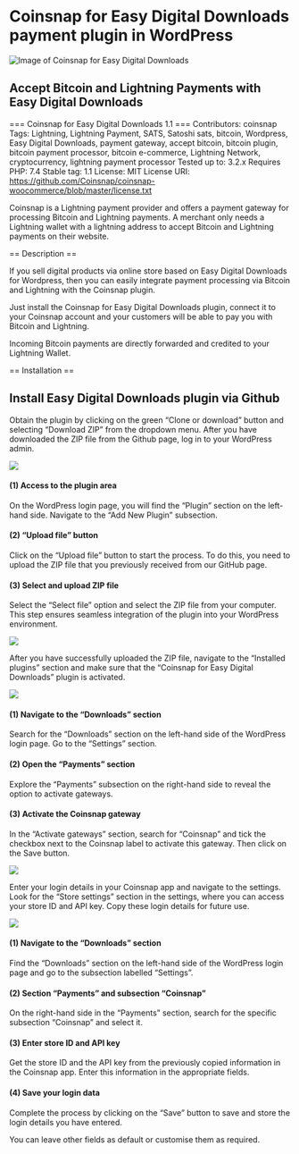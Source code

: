 # Coinsnap for Easy Digital Downloads payment plugin in WordPress #
![Image of Coinsnap for Easy Digital Downloads](https://coinsnap.io/wp-content/uploads/2024/01/coinsnap-for-easydigitaldownload.png)
## Accept Bitcoin and Lightning Payments with Easy Digital Downloads ##


=== Coinsnap for Easy Digital Downloads 1.1 ===
Contributors: coinsnap
Tags: Lightning, Lightning Payment, SATS, Satoshi sats, bitcoin, Wordpress, Easy Digital Downloads, payment gateway, accept bitcoin, bitcoin plugin, bitcoin payment processor, bitcoin e-commerce, Lightning Network, cryptocurrency, lightning payment processor
Tested up to: 3.2.x
Requires PHP: 7.4
Stable tag: 1.1
License: MIT
License URI: https://github.com/Coinsnap/coinsnap-woocommerce/blob/master/license.txt

Coinsnap is a Lightning payment provider and offers a payment gateway for processing Bitcoin and Lightning payments. A merchant only needs a Lightning wallet with a lightning address to accept Bitcoin and Lightning payments on their website.

== Description ==

If you sell digital products via online store based on Easy Digital Downloads for Wordpress, then you can easily integrate payment processing via Bitcoin and Lightning with the Coinsnap plugin.

Just install the Coinsnap for Easy Digital Downloads plugin, connect it to your Coinsnap account and your customers will be able to pay you with Bitcoin and Lightning.

Incoming Bitcoin payments are directly forwarded and credited to your Lightning Wallet.

== Installation ==

## Install Easy Digital Downloads plugin via Github ##

Obtain the plugin by clicking on the green “Clone or download” button and selecting “Download ZIP” from the dropdown menu. After you have downloaded the ZIP file from the Github page, log in to your WordPress admin.

![](https://coinsnap.io/wp-content/uploads/2024/01/Screenshot-2024-01-19-at-13.55.00.png)

#### (1) Access to the plugin area ####
On the WordPress login page, you will find the “Plugin” section on the left-hand side. Navigate to the “Add New Plugin” subsection.

#### (2) “Upload file” button ####
Click on the “Upload file” button to start the process. To do this, you need to upload the ZIP file that you previously received from our GitHub page.

#### (3) Select and upload ZIP file ####
Select the “Select file” option and select the ZIP file from your computer. This step ensures seamless integration of the plugin into your WordPress environment.

![](https://coinsnap.io/wp-content/uploads/2024/01/Screenshot-2024-01-19-at-13.55.23-1.png)

After you have successfully uploaded the ZIP file, navigate to the “Installed plugins” section and make sure that the “Coinsnap for Easy Digital Downloads” plugin is activated.

![](https://coinsnap.io/wp-content/uploads/2024/01/Screenshot-2024-01-19-at-13.55.55.png)

#### (1) Navigate to the “Downloads” section ####
Search for the “Downloads” section on the left-hand side of the WordPress login page. Go to the “Settings” section.

#### (2) Open the “Payments” section ####
Explore the “Payments” subsection on the right-hand side to reveal the option to activate gateways.

#### (3) Activate the Coinsnap gateway ####
In the “Activate gateways” section, search for “Coinsnap” and tick the checkbox next to the Coinsnap label to activate this gateway. Then click on the Save button.

![](https://coinsnap.io/wp-content/uploads/2023/11/Screenshot-2024-05-27-at-08.16.52.png)

Enter your login details in your Coinsnap app and navigate to the settings. Look for the “Store settings” section in the settings, where you can access your store ID and API key. Copy these login details for future use.

![](https://coinsnap.io/wp-content/uploads/2024/01/Screenshot-2024-01-19-at-13.56.42.png)

#### (1) Navigate to the “Downloads” section ####
Find the “Downloads” section on the left-hand side of the WordPress login page and go to the subsection labelled “Settings”.

#### (2) Section “Payments” and subsection “Coinsnap” ####
On the right-hand side in the “Payments” section, search for the specific subsection “Coinsnap” and select it.

#### (3) Enter store ID and API key ####
Get the store ID and the API key from the previously copied information in the Coinsnap app. Enter this information in the appropriate fields.

#### (4) Save your login data ####
Complete the process by clicking on the “Save” button to save and store the login details you have entered.

You can leave other fields as default or customise them as required.
